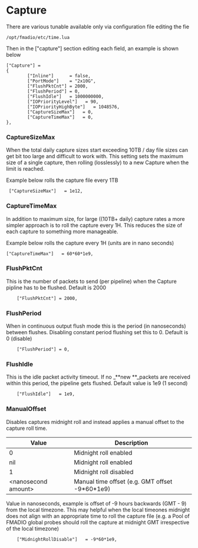 # Capture

There are various tunable available only via configuration file editing the fie

```
/opt/fmadio/etc/time.lua
```

Then in the \["capture"] section editing each field, an example is shown below

```
["Capture"] =
{
        ["Inline"]      = false,
        ["PortMode"]    = "2x10G",
        ["FlushPktCnt"] = 2000,
        ["FlushPeriod"] = 0,
        ["FlushIdle"]   = 1000000000,
        ["IOPriorityLevel"]   = 90,
        ["IOPriorityHighByte"]   = 1048576,
        ["CaptureSizeMax"]   = 0,
        ["CaptureTimeMax"]   = 0,
},
```

### CaptureSizeMax

When the total daily capture sizes start exceeding 10TB / day file sizes can get bit too large and difficult to work with. This setting sets the maximum size of a single capture, then rolling (losslessly) to a new Capture when the limit is reached.&#x20;

Example below rolls the capture file every 1TB

```
 ["CaptureSizeMax"]   = 1e12,
```

### CaptureTimeMax

In addition to maximum size, for large ((10TB+ daily) capture rates a more simpler approach is to roll the capture every 1H. This reduces the size of each capture to something more manageable.

Example below rolls the capture every 1H (units are in nano seconds)

```
["CaptureTimeMax"]   = 60*60*1e9,
```


### FlushPktCnt

This is the number of packets to send (per pipeline) when the Capture pipline has to be flushed. Default is 2000

```
    ["FlushPktCnt"] = 2000,
```

### FlushPeriod

When in continuous output flush mode this is the period (in nanoseconds) between flushes. Disabling constant period flushing set this to 0. Default is 0 (disable)

```
    ["FlushPeriod"] = 0,
```

### FlushIdle

This is the idle packet activity timeout. If no _**new **_packets are received within this period, the pipeline gets flushed. Default value is 1e9 (1 second)

```
    ["FlushIdle"]   = 1e9,
```

### ManualOffset

Disables captures midnight roll and instead applies a manual offset to the capture roll time.

| Value                | Description                                      |
| -------------------- | ------------------------------------------------ |
| 0                    | Midnight roll enabled                            |
| nil                  | Midnight roll enabled                            |
| 1                    | Midnight roll disabled                           |
| \<nanosecond amount> | Manual time offset (e.g. GMT offset -9\*60\*1e9) |

Value in nanoseconds, example is offset of -9 hours backwards (GMT - 9) from the local timezone. This may helpful when the local timeones midnight does not align with an appropriate time to roll the capture file (e.g. a Pool of FMADIO global probes should roll the capture at midnight GMT irrespective of the local timezone)

```
    ["MidnightRollDisable"]   = -9*60*1e9,
```

